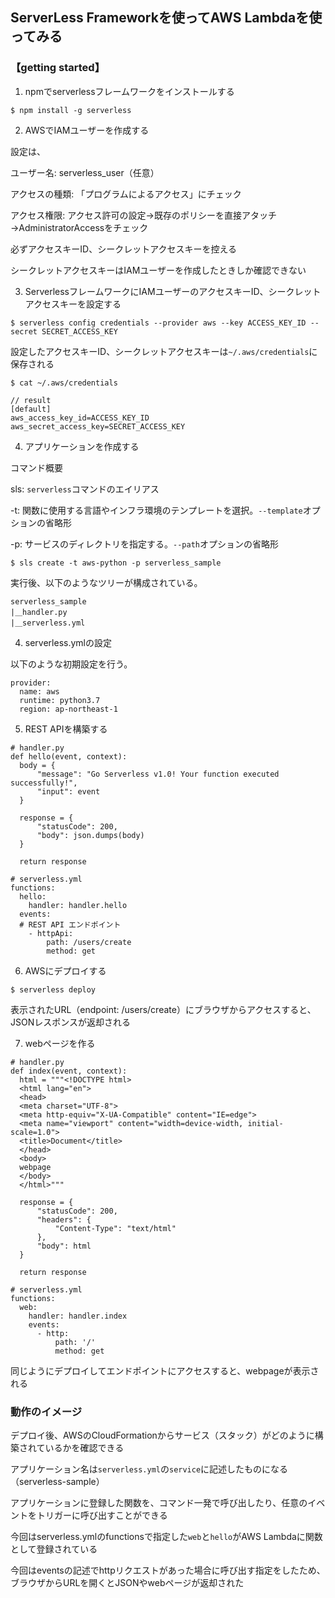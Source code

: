 ## ServerLess Frameworkを使ってAWS Lambdaを使ってみる

### 【getting started】
1. npmでserverlessフレームワークをインストールする
```
$ npm install -g serverless
```

2. AWSでIAMユーザーを作成する

設定は、

ユーザー名: serverless_user（任意）

アクセスの種類: 「プログラムによるアクセス」にチェック

アクセス権限: アクセス許可の設定→既存のポリシーを直接アタッチ→AdministratorAccessをチェック

必ずアクセスキーID、シークレットアクセスキーを控える

シークレットアクセスキーはIAMユーザーを作成したときしか確認できない

3. ServerlessフレームワークにIAMユーザーのアクセスキーID、シークレットアクセスキーを設定する

```
$ serverless config credentials --provider aws --key ACCESS_KEY_ID --secret SECRET_ACCESS_KEY
```
設定したアクセスキーID、シークレットアクセスキーは`~/.aws/credentials`に保存される
```
$ cat ~/.aws/credentials

// result
[default]
aws_access_key_id=ACCESS_KEY_ID
aws_secret_access_key=SECRET_ACCESS_KEY
```

4. アプリケーションを作成する

コマンド概要

sls: `serverless`コマンドのエイリアス

-t: 関数に使用する言語やインフラ環境のテンプレートを選択。`--template`オプションの省略形

-p: サービスのディレクトリを指定する。`--path`オプションの省略形

```
$ sls create -t aws-python -p serverless_sample
```

実行後、以下のようなツリーが構成されている。

```
serverless_sample
|＿handler.py
|＿serverless.yml
```

4. serverless.ymlの設定

以下のような初期設定を行う。

```
provider:
  name: aws
  runtime: python3.7
  region: ap-northeast-1
```


5. REST APIを構築する

```
# handler.py
def hello(event, context):
  body = {
      "message": "Go Serverless v1.0! Your function executed successfully!",
      "input": event
  }

  response = {
      "statusCode": 200,
      "body": json.dumps(body)
  }

  return response
  
# serverless.yml
functions:
  hello:
    handler: handler.hello
  events:
  # REST API エンドポイント
    - httpApi:
        path: /users/create
        method: get
```

6. AWSにデプロイする
```
$ serverless deploy
```

表示されたURL（endpoint: /users/create）にブラウザからアクセスすると、JSONレスポンスが返却される

7. webページを作る
```
# handler.py
def index(event, context):
  html = """<!DOCTYPE html>
  <html lang="en">
  <head>
  <meta charset="UTF-8">
  <meta http-equiv="X-UA-Compatible" content="IE=edge">
  <meta name="viewport" content="width=device-width, initial-scale=1.0">
  <title>Document</title>
  </head>
  <body>
  webpage
  </body>
  </html>"""

  response = {
      "statusCode": 200,
      "headers": {
          "Content-Type": "text/html"
      },
      "body": html
  }

  return response

# serverless.yml
functions:
  web:
    handler: handler.index
    events:
      - http:
          path: '/'
          method: get
```

同じようにデプロイしてエンドポイントにアクセスすると、webpageが表示される

### 動作のイメージ

デプロイ後、AWSのCloudFormationからサービス（スタック）がどのように構築されているかを確認できる

アプリケーション名は`serverless.yml`の`service`に記述したものになる（serverless-sample）

アプリケーションに登録した関数を、コマンド一発で呼び出したり、任意のイベントをトリガーに呼び出すことができる

今回はserverless.ymlのfunctionsで指定した`web`と`hello`がAWS Lambdaに関数として登録されている

今回はeventsの記述でhttpリクエストがあった場合に呼び出す指定をしたため、ブラウザからURLを開くとJSONやwebページが返却された
